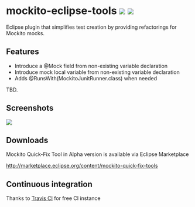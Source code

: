 mockito-eclipse-tools [![](https://travis-ci.org/michalborek/mockito-eclipse-tools.svg?branch=master)](https://travis-ci.org/michalborek/mockito-eclipse-tools/) [![](https://coveralls.io/repos/michalborek/mockito-eclipse-tools/badge.png?branch=master)](https://coveralls.io/r/michalborek/mockito-eclipse-tools?branch=master)
=====================

Eclipse plugin that simplifies test creation by providing refactorings for Mockito mocks.

## Features
* Introduce a @Mock field from non-existing variable declaration
* Introduce mock local variable from non-existing variable declaration
* Adds @RunsWith(MockitoJunitRunner.class) when needed

TBD.

## Screenshots

![](https://raw.github.com/michalborek/mockito-eclipse-tools/master/screenshot.png)


## Downloads
Mockito Quick-Fix Tool in Alpha version is available via Eclipse Marketplace 

http://marketplace.eclipse.org/content/mockito-quick-fix-tools

## Continuous integration

Thanks to [Travis CI](http://travis-ci.org) for free CI instance
